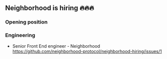 ## Neighborhood is hiring 🔥🔥🔥

### Opening position

### Engineering
- Senior Front End engineer - Neighborhood https://github.com/neighborhood-protocol/neighborhood-hiring/issues/1
